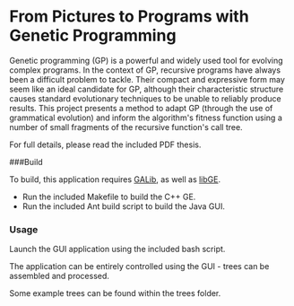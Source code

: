 # From Pictures to Programs with Genetic Programming

Genetic programming (GP) is a powerful and widely used tool for evolving complex programs. In the context of GP, recursive programs have always been a difficult problem to tackle. Their compact and expressive form may seem like an ideal candidate for GP, although their characteristic structure causes standard evolutionary techniques to be unable to reliably produce results. This project presents a method to adapt GP (through the use of grammatical evolution) and inform the algorithm's fitness function using a number of small fragments of the recursive function's call tree.

For full details, please read the included PDF thesis.

###Build

To build, this application requires [GALib](http://lancet.mit.edu/ga/), as well as [libGE](http://bds.ul.ie/libGE/index.html).

- Run the included Makefile to build the C++ GE.
- Run the included Ant build script to build the Java GUI.

### Usage

Launch the GUI application using the included bash script.

The application can be entirely controlled using the GUI - trees can be assembled and processed.

Some example trees can be found within the trees folder.